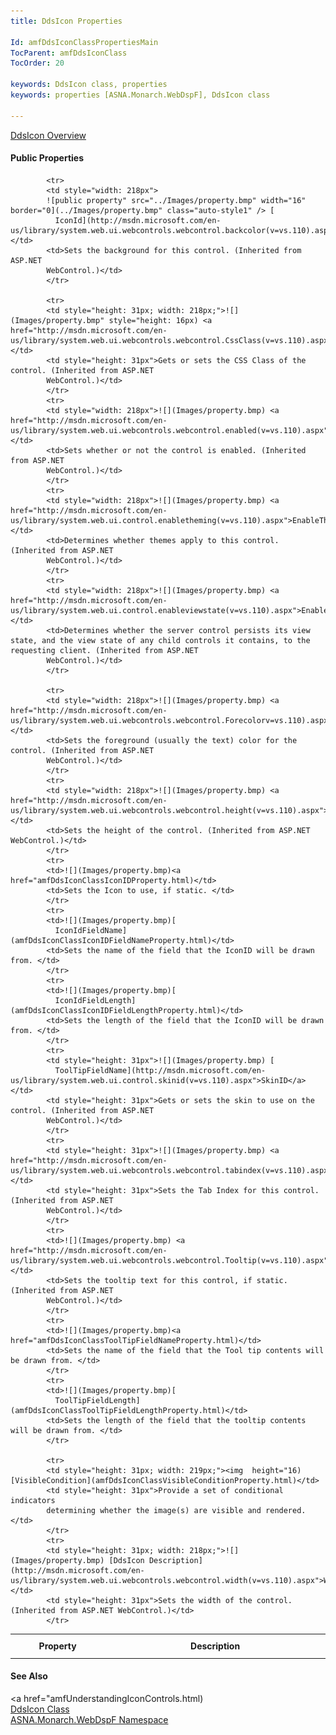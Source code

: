 ```yaml
---
title: DdsIcon Properties

Id: amfDdsIconClassPropertiesMain
TocParent: amfDdsIconClass
TocOrder: 20

keywords: DdsIcon class, properties
keywords: properties [ASNA.Monarch.WebDspF], DdsIcon class

---
```


[DdsIcon Overview](amfDdsIconClass.html) 

#### Public Properties
<table class="mytable" cellspacing="0" cellpadding="4" width="90%">
          <colgroup>
            <col width="30%" />
            <col width="70%" />
          </colgroup>
          <tr>
            <th style="height: 31px; width: 219px;">Property</th>
            <th style="height: 31px">Description</th>
          </tr>
<!-- end copy BUT put in extra div and end of table -->

			<tr>
            <td style="width: 218px">
			![public property" src="../Images/property.bmp" width="16" border="0](../Images/property.bmp" class="auto-style1" /> [
              IconId](http://msdn.microsoft.com/en-us/library/system.web.ui.webcontrols.webcontrol.backcolor(v=vs.110).aspx">BackColor</a></td>
            <td>Sets the background for this control. (Inherited from ASP.NET 
			WebControl.)</td>
            </tr>

			<tr>
            <td style="height: 31px; width: 218px;">![](Images/property.bmp" style="height: 16px) <a href="http://msdn.microsoft.com/en-us/library/system.web.ui.webcontrols.webcontrol.CssClass(v=vs.110).aspx">CssClass</a></td>
            <td style="height: 31px">Gets or sets the CSS Class of the control. (Inherited from ASP.NET 
			WebControl.)</td>
            </tr>
            <tr>
            <td style="width: 218px">![](Images/property.bmp) <a href="http://msdn.microsoft.com/en-us/library/system.web.ui.webcontrols.webcontrol.enabled(v=vs.110).aspx">Enabled</a></td>
            <td>Sets whether or not the control is enabled. (Inherited from ASP.NET 
			WebControl.)</td>
            </tr>
			<tr>
            <td style="width: 218px">![](Images/property.bmp) <a href="http://msdn.microsoft.com/en-us/library/system.web.ui.control.enabletheming(v=vs.110).aspx">EnableTheming</a></td>
            <td>Determines whether themes apply to this control. (Inherited from ASP.NET 
			WebControl.)</td>
            </tr>
			<tr>
            <td style="width: 218px">![](Images/property.bmp) <a href="http://msdn.microsoft.com/en-us/library/system.web.ui.control.enableviewstate(v=vs.110).aspx">EnableViewState</a></td>
            <td>Determines whether the server control persists its view state, and the view state of any child controls it contains, to the requesting client. (Inherited from ASP.NET 
			WebControl.)</td>
            </tr>

			<tr>
            <td style="width: 218px">![](Images/property.bmp) <a href="http://msdn.microsoft.com/en-us/library/system.web.ui.webcontrols.webcontrol.Forecolorv=vs.110).aspx">Forecolor</a></td>
            <td>Sets the foreground (usually the text) color for the control. (Inherited from ASP.NET 
			WebControl.)</td>
            </tr>
			<tr>
            <td style="width: 218px">![](Images/property.bmp) <a href="http://msdn.microsoft.com/en-us/library/system.web.ui.webcontrols.webcontrol.height(v=vs.110).aspx">Height</a></td>
            <td>Sets the height of the control. (Inherited from ASP.NET WebControl.)</td>
            </tr>
			<tr>
            <td>![](Images/property.bmp)<a href="amfDdsIconClassIconIDProperty.html)</td>
            <td>Sets the Icon to use, if static. </td>
            </tr>
			<tr>
            <td>![](Images/property.bmp)[
              IconIdFieldName](amfDdsIconClassIconIDFieldNameProperty.html)</td>
            <td>Sets the name of the field that the IconID will be drawn from. </td>
            </tr>
			<tr>
            <td>![](Images/property.bmp)[
              IconIdFieldLength](amfDdsIconClassIconIDFieldLengthProperty.html)</td>
            <td>Sets the length of the field that the IconID will be drawn from. </td>
            </tr>
			<tr>
            <td style="height: 31px">![](Images/property.bmp) [
              ToolTipFieldName](http://msdn.microsoft.com/en-us/library/system.web.ui.control.skinid(v=vs.110).aspx">SkinID</a></td>
            <td style="height: 31px">Gets or sets the skin to use on the control. (Inherited from ASP.NET 
			WebControl.)</td>
            </tr>
			<tr>
            <td style="height: 31px">![](Images/property.bmp) <a href="http://msdn.microsoft.com/en-us/library/system.web.ui.webcontrols.webcontrol.tabindex(v=vs.110).aspx">TabIndex</a></td>
            <td style="height: 31px">Sets the Tab Index for this control. (Inherited from ASP.NET 
			WebControl.)</td>
            </tr>
			<tr>
            <td>![](Images/property.bmp) <a href="http://msdn.microsoft.com/en-us/library/system.web.ui.webcontrols.webcontrol.Tooltip(v=vs.110).aspx">Tooltip</a></td>
            <td>Sets the tooltip text for this control, if static. (Inherited from ASP.NET 
			WebControl.)</td>
            </tr>
			<tr>
            <td>![](Images/property.bmp)<a href="amfDdsIconClassToolTipFieldNameProperty.html)</td>
            <td>Sets the name of the field that the Tool tip contents will be drawn from. </td>
            </tr>
			<tr>
            <td>![](Images/property.bmp)[
              ToolTipFieldLength](amfDdsIconClassToolTipFieldLengthProperty.html)</td>
            <td>Sets the length of the field that the tooltip contents will be drawn from. </td>
            </tr>

			<tr>
            <td style="height: 31px; width: 219px;"><img  height="16) [VisibleCondition](amfDdsIconClassVisibleConditionProperty.html)</td>
            <td style="height: 31px">Provide a set of conditional indicators 
			determining whether the image(s) are visible and rendered.</td>
            </tr>
			<tr>
            <td style="height: 31px; width: 218px;">![](Images/property.bmp) [DdsIcon Description](http://msdn.microsoft.com/en-us/library/system.web.ui.webcontrols.webcontrol.width(v=vs.110).aspx">Width</a></td>
            <td style="height: 31px">Sets the width of the control. (Inherited from ASP.NET WebControl.)</td>
            </tr>

</table>

#### See Also
<a href="amfUnderstandingIconControls.html)<br /> [DdsIcon Class](amfDdsIconClass.html) <br /> [ ASNA.Monarch.WebDspF Namespace](amfWebDspFNamespace.html) 
